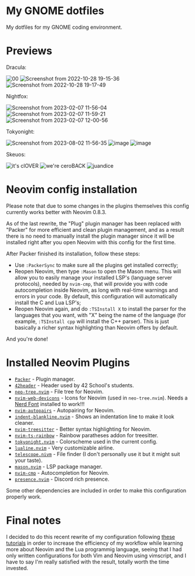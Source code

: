 # My GNOME dotfiles
My dotfiles for my GNOME coding environment.

# Previews
Dracula:

![00](https://user-images.githubusercontent.com/96696321/198705771-7aaf9c62-c764-4094-96ce-5aa2de5a2e70.png)
![Screenshot from 2022-10-28 19-15-36](https://user-images.githubusercontent.com/96696321/198706077-ba273ea2-52b4-4238-828b-ef48637496b5.png)
![Screenshot from 2022-10-28 19-17-49](https://user-images.githubusercontent.com/96696321/198705940-5989bf20-9f51-4926-92d6-1582e986a6b8.png)

Nightfox:

![Screenshot from 2023-02-07 11-56-04](https://user-images.githubusercontent.com/96696321/217240515-d285a65b-1d88-4bf0-8acf-50c291266a90.png)
![Screenshot from 2023-02-07 11-59-21](https://user-images.githubusercontent.com/96696321/217240551-60ea1d15-3a3d-4c4e-9cd4-120d315f0feb.png)
![Screenshot from 2023-02-07 12-00-56](https://user-images.githubusercontent.com/96696321/217240575-fa3cc41a-b90a-4b2f-b8a0-d93061473f9f.png)

Tokyonight:

![Screenshot from 2023-08-02 11-56-35](https://github.com/Pac4games/dotfiles/assets/96696321/f737d35e-c22d-4224-8913-2c8c7285ba32)
![image](https://github.com/Pac4games/dotfiles/assets/96696321/b6bbbe8c-11a2-40dc-972d-b36d411fa4cf)
![image](https://github.com/Pac4games/dotfiles/assets/96696321/5f112837-ca44-43bd-ba4a-6d1904d06fb9)

Skeuos:

![it's clOVER](https://github.com/Pac4games/dotfiles/assets/96696321/35887a5e-2c1f-4212-b4d6-3ae6ca67e3cb)
![we're ceroBACK](https://github.com/Pac4games/dotfiles/assets/96696321/2fc5a82d-46cc-4017-8dbc-f32a18ab29b4)
![juandice](https://github.com/Pac4games/dotfiles/assets/96696321/f3648488-9454-4161-8763-5926c364fc6a)

# Neovim config installation
Please note that due to some changes in the plugins themselves this config currently works better with Neovim 0.8.3.

As of the last rewrite, the "Plug" plugin manager has been replaced with "Packer" for more efficient and clean plugin management, and as a result there is no need to manually install the plugin manager since it will be installed right after you open Neovim with this config for the first time.

After Packer finished its installation, follow these steps:
- Use `:PackerSync` to make sure all the plugins get installed correctly;
- Reopen Neovim, then type `:Mason` to open the Mason menu. This will allow you to easily manage your installed LSP's (language server protocols), needed by `nvim-cmp`, that will provide you with code autocompletion inside Neovim, as long with real-time warnings and errors in your code. By default, this configuration will automatically install the C and Lua LSP's;
- Reopen Neovim again, and do `:TSInstall X` to install the parser for the languages that you want, with "X" being the name of the language (for example, `:TSInstall cpp` will install the C++ parser). This is just basically a richer syntax highlighting than Neovim offers by default.

And you're done!

# Installed Neovim Plugins

- [`Packer`](https://github.com/wbthomason/packer.nvim) - Plugin manager.
- [`42header`](https://github.com/42Paris/42header) - Header used by 42 School's students.
- [`neo-tree.nvim`](https://github.com/nvim-neo-tree/neo-tree.nvim) - File tree for Neovim.
- [`nvim-web-devicons`](https://github.com/nvim-tree/nvim-web-devicons) - Icons for Neovim (used in `neo-tree.nvim`). Needs a [Nerd Font](https://www.nerdfonts.com/) installed to work!!!
- [`nvim-autopairs`](https://github.com/windwp/nvim-autopairs) - Autopairing for Neovim.
- [`indent-blankline.nvim`](https://github.com/lukas-reineke/indent-blankline.nvim) - Shows an indentation line to make it look cleaner.
- [`nvim-treesitter`](https://github.com/nvim-treesitter/nvim-treesitter) - Better syntax highlighting for Neovim.
- [`nvim-ts-rainbow`](https://github.com/p00f/nvim-ts-rainbow) - Rainbow paratheses addon for treesitter.
- [`tokyonight.nvim`](https://github.com/folke/tokyonight.nvim) - Colorscheme used in the current config.
- [`lualine.nvim`](https://github.com/nvim-lualine/lualine.nvim) - Very customizable airline.
- [`telescope.nivm`](https://github.com/nvim-telescope/telescope.nvim) - File finder (I don't personally use it but it might suit your taste).
- [`mason.nvim`](https://github.com/williamboman) - LSP package manager.
- [`nvim-cmp`](https://github.com/hrsh7th/nvim-cmp) - Autocompletion for Neovim.
- [`presence.nvim`](https://github.com/andweeb/presence.nvim) - Discord rich presence.

Some other dependencies are included in order to make this configuration properly work.

# Final notes

I decided to do this recent rewrite of my configuration following [these tutorials](https://www.youtube.com/playlist?list=PLsz00TDipIffxsNXSkskknolKShdbcALR) in order to increase the efficiency of my workflow while learning more about Neovim and the Lua programmig language, seeing that I had only written configurations for both Vim and Neovim using vimscript, and I have to say I'm really satisfied with the result, totally worth the time invested.
